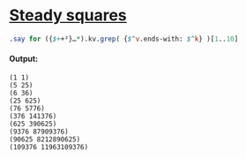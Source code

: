 [1]: https://rosettacode.org/wiki/Steady_squares

# [Steady squares][1]

```perl
.say for ({$++²}…*).kv.grep( {$^v.ends-with: $^k} )[1..10]
```

#### Output:
```
(1 1)
(5 25)
(6 36)
(25 625)
(76 5776)
(376 141376)
(625 390625)
(9376 87909376)
(90625 8212890625)
(109376 11963109376)
```
